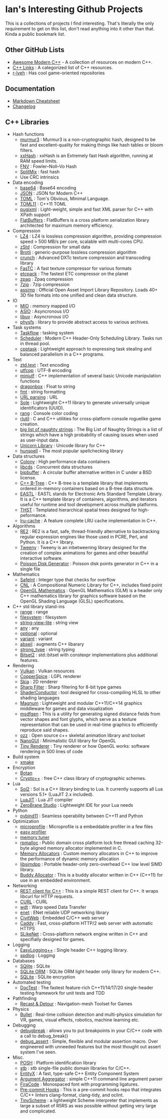 # Ian's Interesting Github Projects

This is a collections of projects I find interesting.  That's literally the only requirement to get on this list, don't read anything into it other than that. Kinda a public bookmark list.

[//]: # (This may be the most platform independent comment)

## Other GitHub Lists

* [Awesome Modern C++](https://github.com/rigtorp/awesome-modern-cpp/blob/master/README.md) - A collection of resources on modern C++.
* [C++ Links](https://github.com/MattPD/cpplinks) : A categorized list of C++ resources.
* [r-lyeh](https://github.com/r-lyeh) : Has cool game-oriented repositories

## Documentation

* [Markdown Cheatsheet](https://github.com/adam-p/markdown-here/wiki/Markdown-Cheatsheet)
* [Changelog](https://keepachangelog.com/en/1.0.0/)

## C++ Libraries

* Hash functions
  * [murmur3](https://github.com/PeterScott/murmur3) : Murmur3 is a non-cryptographic hash, designed to be fast and excellent-quality for making things like hash tables or bloom filters.
  * [xxHash](https://github.com/Cyan4973/xxHash) : xxHash is an Extremely fast Hash algorithm, running at RAM speed limits.
  * [FNV](https://en.wikipedia.org/wiki/Fowler%E2%80%93Noll%E2%80%93Vo_hash_function) : Fowler–Noll–Vo Hash
  * [SplitMix](https://xorshift.di.unimi.it/splitmix64.c) : fast hash
  * Use CRC intrinsics
* Data encoding
  * [base64](https://github.com/ReneNyffenegger/cpp-base64) : Base64 encoding
  * [JSON](https://github.com/nlohmann/json) : JSON for Modern C++
  * [TOML](https://github.com/toml-lang/toml) : Tom's Obvious, Minimal Language.
  * [TOML11](https://github.com/ToruNiina/toml11) : C++11 TOML
  * [pugixml](https://github.com/zeux/pugixml) : Light-weight, simple and fast XML parser for C++ with XPath support
  * [FlatBuffers](https://github.com/google/flatbuffers) : FlatBuffers is a cross platform serialization library architected for maximum memory efficiency.
* Compression
  * [LZ4](https://github.com/lz4/lz4) : LZ4 is lossless compression algorithm, providing compression speed > 500 MB/s per core, scalable with multi-cores CPU.
  * [zStd](https://github.com/facebook/zstd) : Compression for small data
  * [Brotli](https://github.com/google/brotli) : generic-purpose lossless compression algorithm 
  * [crunch](https://github.com/BinomialLLC/crunch) : Advanced DXTc texture compression and transcoding library
  * [FasTC](https://github.com/GammaUNC/FasTC) : A fast texture compressor for various formats
  * [etcpack](https://github.com/wolfpld/etcpak) : The fastest ETC compressor on the planet
  * [zpaq](https://github.com/zpaq/zpaq) : Zpaq compression
  * [7zip](https://github.com/getnamo/7zip-cpp) : 7zip compression
  * [assimp](https://github.com/assimp/assimp) : Official Open Asset Import Library Repository. Loads 40+ 3D file formats into one unified and clean data structure.
* IO
  * [MIO](https://github.com/mandreyel/mio) : memory mapped I/O
  * [ASIO](https://github.com/chriskohlhoff/asio) : Asyncronous I/O
  * [libuv](https://github.com/libuv/libuv) : Asyncronous I/O
  * [physfs](https://github.com/icculus/physfs) : library to provide abstract access to various archives.
* Task systems
  * [Taskflow](https://taskflow.github.io/) : tasking system
  * [Scheduler](https://github.com/Bosma/Scheduler) : Modern C++ Header-Only Scheduling Library. Tasks run in thread pool.
  * [cpptask](https://github.com/Kolkir/cpptask) : Lightweight approach to expressing task stealing and balanced parallelism in a C++ programs.
* Text
  * [ztd.text](https://ztdtext.readthedocs.io/en/latest/index.html) : Text encoding
  * [utfcpp](https://github.com/nemtrif/utfcpp) : UTF-8 encoding
  * [miniutf](https://github.com/dropbox/miniutf) : C++ implementation of several basic Unicode manipulation functions
  * [dragonbox](https://github.com/jk-jeon/dragonbox) : Float to string
  * [fmt](https://github.com/fmtlib/fmt) : string formatting
  * [URL parsing](https://github.com/cpp-netlib/url) : URL
  * [Sole](https://github.com/r-lyeh-archived/sole) : Lightweight C++11 library to generate universally unique identificators (UUID).
  * [rang](https://github.com/agauniyal/rang) : Console color coding
  * [rlutil](https://github.com/tapio/rlutil) : C and C++ utilities for cross-platform console roguelike game creation.
  * [big list of naughty strings](https://github.com/minimaxir/big-list-of-naughty-strings) : The Big List of Naughty Strings is a list of strings which have a high probability of causing issues when used as user-input data.
  * [Unicorn Library](https://github.com/CaptainCrowbar/unicorn-lib) : Unicode library for C++
  * [hunspell](https://github.com/hunspell/hunspell) - The most popular spellchecking library
* Data structures
  * [Colony](https://plflib.org/colony.htm) : High performance data containers
  * [libcds](https://github.com/khizmax/libcds) : Concurrent data structures
  * [bipbuffer](https://github.com/willemt/bipbuffer) : A circular buffer alternative written in C under a BSD license.
  * [C++ B-Tree](https://github.com/diegocaro/cpp-btree) : C++ B-tree is a template library that implements ordered in-memory containers based on a B-tree data structure.
  * [EASTL](https://github.com/electronicarts/EASTL) : EASTL stands for Electronic Arts Standard Template Library. It is a C++ template library of containers, algorithms, and iterators useful for runtime and tool development across multiple platforms.
  * [THST](https://github.com/tuxalin/THST) : Templated hierarchical spatial trees designed for high-peformance.
  * [lru-cache](https://github.com/goldsborough/lru-cache) : A feature complete LRU cache implementation in C++.
* Algorithms
  * [RE2](https://github.com/google/re2) : RE2 is a fast, safe, thread-friendly alternative to backtracking regular expression engines like those used in PCRE, Perl, and Python. It is a C++ library.
  * [Tweeny](https://github.com/mobius3/tweeny) : Tweeny is an inbetweening library designed for the creation of complex animations for games and other beautiful interactive software.
  * [Poisson Disk Generator](https://github.com/corporateshark/poisson-disk-generator) : Poisson disk points generator in C++ in a single file
* Mathematics
  * [SafeInt](https://github.com/IanBullard/SafeInt) : Integer type that checks for overflow
  * [CNL](https://github.com/johnmcfarlane/cnl) : A Compositional Numeric Library for C++, includes fixed point
  * [OpenGL Mathematics](https://github.com/g-truc/glm) : OpenGL Mathematics (GLM) is a header only C++ mathematics library for graphics software based on the OpenGL Shading Language (GLSL) specifications.
* C++ std library stand-ins
  * [range](https://github.com/ericniebler/range-v3) : range
  * [filesystem](https://github.com/gulrak/filesystem) : filesystem
  * [string-view-lite](https://github.com/martinmoene/string-view-lite) : string view
  * [any](https://github.com/thelink2012/any) : any
  * [optional](https://github.com/TartanLlama/optional) : optional
  * [variant](https://github.com/mpark/variant) : variant
  * [abseil](https://github.com/abseil/abseil-cpp) : augments C++ libarary
  * [strong_type](https://github.com/rollbear/strong_type) : string typing
  * [Bitset2](https://github.com/ClaasBontus/bitset2) : std::bitset with constexpr implementations plus additional features.
* Rendering
  * [Vulkan](https://github.com/vinjn/awesome-vulkan) : Vulkan resources
  * [CopperSpice](https://www.copperspice.com/) : LGPL renderer
  * [Skia](https://skia.org/) : 2D renderer
  * [Sharp Filter](https://github.com/IanBullard/Sharp-Bilinear-Shaders) : Sharp filtering for 8-bit type games
  * [ShaderConductor](https://github.com/microsoft/ShaderConductor) :  tool designed for cross-compiling HLSL to other shading languages
  * [Magnum](https://github.com/mosra/magnum) : Lightweight and modular C++11/C++14 graphics middleware for games and data visualization
  * [msdfgen](https://github.com/Chlumsky/msdfgen) : This is a utility for generating signed distance fields from vector shapes and font glyphs, which serve as a texture representation that can be used in real-time graphics to efficiently reproduce said shapes.
  * [ozz](https://github.com/guillaumeblanc/ozz-animation/) : Open source c++ skeletal animation library and toolset
  * [NanoGUI](https://github.com/wjakob/nanogui) : Minimalistic GUI library for OpenGL
  * [Tiny Renderer](https://github.com/ssloy/tinyrenderer/wiki) : Tiny renderer or how OpenGL works: software rendering in 500 lines of code
* Build system
  * [xmake](https://github.com/xmake-io/xmake)
* Encryption
  * [Botan](https://github.com/randombit/botan)
  * [Crypto++](https://github.com/weidai11/cryptopp) : free C++ class library of cryptographic schemes.
* Lua
  * [Sol2](https://github.com/ThePhD/sol2) : Sol is a C++ library binding to Lua. It currently supports all Lua versions 5.1+ (LuaJIT 2.x included).
  * [LuaJIT](https://github.com/LuaJIT/LuaJIT) : Lua JIT compiler
  * [ZeroBrane Studio](https://studio.zerobrane.com/) : Lightweight IDE for your Lua needs
* Python
  * [pybind11](https://github.com/pybind/pybind11) : Seamless operability between C++11 and Python
* Optimization
  * [microprofile](https://github.com/jonasmr/microprofile) : Microprofile is a embeddable profiler in a few files
  * [easy profiler](https://github.com/yse/easy_profiler)
  * [memory tuner](https://github.com/milostosic/MTuner)
  * [rpmalloc](https://github.com/rampantpixels/rpmalloc) : Public domain cross platform lock free thread caching 32-byte aligned memory allocator implemented in C.
  * [Memory Allocators](https://github.com/mtrebi/memory-allocators) : Custom memory allocators in C++ to improve the performance of dynamic memory allocation
  * [libsimdpp](https://github.com/p12tic/libsimdpp) : Portable header-only zero-overhead C++ low level SIMD library.
  * [Buddy Allocator](https://github.com/dbrobins/buddy-allocator) : This is a buddy allocator written in C++ (C++11) for use in an embedded environment.
* Networking
  * [REST client for C++](https://github.com/mrtazz/restclient-cpp) : This is a simple REST client for C++. It wraps libcurl for HTTP requests.
  * [CURL](https://github.com/curl/curl) : CURL
  * [wdt](https://github.com/facebook/wdt) : Warp speed Data Transfer
  * [enet](https://github.com/lsalzman/enet) : ENet reliable UDP networking library
  * [CivitWeb](https://github.com/civetweb/civetweb) : Embedded C/C++ web server
  * [Caddy](https://github.com/mholt/caddy) : Fast, cross-platform HTTP/2 web server with automatic HTTPS
  * [SLikeNet](https://github.com/SLikeSoft/SLikeNet) : Cross-platform network engine written in C++ and specifially designed for games.
* Logging
  * [EasyLogging++](https://github.com/zuhd-org/easyloggingpp) : Single header C++ logging library.
  * [spdlog](https://github.com/gabime/spdlog) : Logging
* Databases
  * [SQlite](https://github.com/mackyle/sqlite) : SQLite
  * [SQLite ORM](https://github.com/fnc12/sqlite_orm) : SQLite ORM light header only library for modern C++.
  * [SQLite](https://github.com/sqlcipher/sqlcipher) : SQLite encryption
* Automated testing
  * [DocTest](https://github.com/onqtam/doctest) : The fastest feature-rich C++11/14/17/20 single-header testing framework for unit tests and TDD
* Pathfinding
  * [Recast & Detour](https://github.com/recastnavigation/recastnavigation) : Navigation-mesh Toolset for Games
* Physics
  * [Bullet](https://github.com/bulletphysics/bullet3) : Real-time collision detection and multi-physics simulation for VR, games, visual effects, robotics, machine learning etc.
* Debugging
  * [debugbreak](https://github.com/scottt/debugbreak) : allows you to put breakpoints in your C/C++ code with a call to debug_break()
  * [debug_assert](https://github.com/foonathan/debug_assert) : Simple, flexible and modular assertion macro.  Over engineered with unneeded features but the most thought out assert system I've seen.
* Misc.
  * [POSH](https://github.com/PhilipLudington/poshlib) : Platform identification library
  * [stb](https://github.com/nothings/stb) : stb single-file public domain libraries for C/C++.
  * [EntityX](https://github.com/alecthomas/entityx) : A fast, type-safe C++ Entity Component System
  * [Argument Aggregator](https://github.com/vietjtnguyen/argagg) :  simple C++11 command line argument parser
  * [FiraCode](https://github.com/tonsky/FiraCode) : Monospaced font with programming ligatures.
  * [Pre-commit Hooks](https://github.com/pocc/pre-commit-hooks) : This is a pre-commit hooks repo that integrates C/C++ linters clang-format, clang-tidy, and oclint.
  * [TinyScheme](http://tinyscheme.sourceforge.net/home.html) : a lightweight Scheme interpreter that implements as large a subset of R5RS as was possible without getting very large and complicated.
